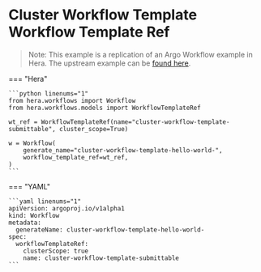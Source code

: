 # Cluster Workflow Template  Workflow Template Ref

> Note: This example is a replication of an Argo Workflow example in Hera. The upstream example can be [found here](https://github.com/argoproj/argo-workflows/blob/master/examples/cluster-workflow-template/workflow-template-ref.yaml).




=== "Hera"

    ```python linenums="1"
    from hera.workflows import Workflow
    from hera.workflows.models import WorkflowTemplateRef

    wt_ref = WorkflowTemplateRef(name="cluster-workflow-template-submittable", cluster_scope=True)

    w = Workflow(
        generate_name="cluster-workflow-template-hello-world-",
        workflow_template_ref=wt_ref,
    )
    ```

=== "YAML"

    ```yaml linenums="1"
    apiVersion: argoproj.io/v1alpha1
    kind: Workflow
    metadata:
      generateName: cluster-workflow-template-hello-world-
    spec:
      workflowTemplateRef:
        clusterScope: true
        name: cluster-workflow-template-submittable
    ```

